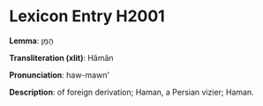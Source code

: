 # Lexicon Entry H2001

**Lemma**: הָמָן

**Transliteration (xlit)**: Hâmân

**Pronunciation**: haw-mawn'

**Description**:
of foreign derivation; Haman, a Persian vizier; Haman.
